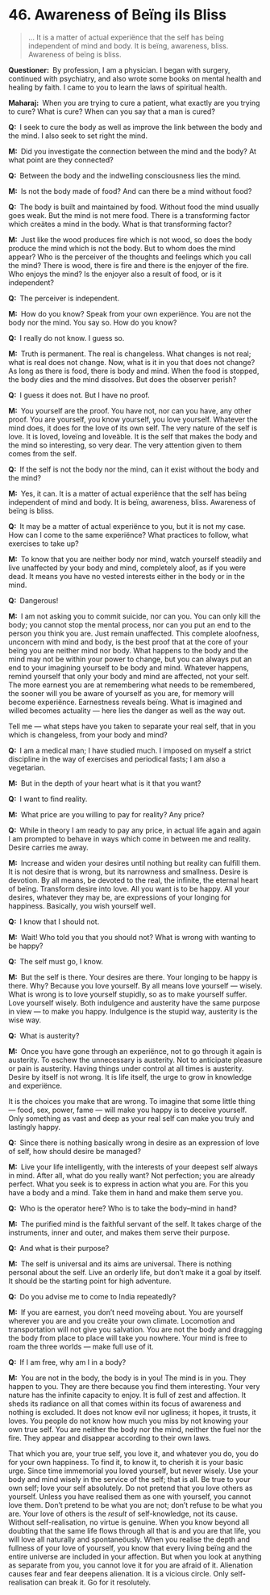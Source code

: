 # 46. Awareness of Beïng iIs Bliss

>… It is a matter of actual experiënce that the self has beïng independent of mind and body. 
It is beïng, awareness, bliss. 
Awareness of beïng is bliss.

**Questioner:**&ensp;By profession, I am a physician. 
I began with surgery, continued with psychiatry, and also wrote some books on mental health and healing by faith. 
I came to you to learn the laws of spiritual health.

**Maharaj:**&ensp;When you are trying to cure a patient, what exactly are you trying to cure? 
What is cure? 
When can you say that a man is cured?

**Q:**&ensp;I seek to cure the body as well as improve the link between the body and the mind. 
I also seek to set right the mind.

**M:**&ensp;Did you investigate the connection between the mind and the body? 
At what point are they connected?

**Q:**&ensp;Between the body and the indwelling consciousness lies the mind.

**M:**&ensp;Is not the body made of food? 
And can there be a mind without food?

**Q:**&ensp;The body is built and maintained by food. 
Without food the mind usually goes weak. 
But the mind is not mere food. 
There is a transforming factor which creätes a mind in the body. 
What is that transforming factor?

**M:**&ensp;Just like the wood produces fire which is not wood, so does the body produce the mind which is not the body. 
But to whom does the mind appear? 
Who is the perceiver of the thoughts and feelings which you call the mind? 
There is wood, there is fire and there is the enjoyer of the fire. 
Who enjoys the mind? 
Is the enjoyer also a result of food, or is it independent?

**Q:**&ensp;The perceiver is independent.

**M:**&ensp;How do you know? 
Speak from your own experiënce. 
You are not the body nor the mind. 
You say so. 
How do you know?

**Q:**&ensp;I really do not know. 
I guess so.

**M:**&ensp;Truth is permanent. 
The real is changeless. 
What changes is not real; what is real does not change. 
Now, what is it in you that does not change? 
As long as there is food, there is body and mind. 
When the food is stopped, the body dies and the mind dissolves. 
But does the observer perish?

**Q:**&ensp;I guess it does not. 
But I have no proof.

**M:**&ensp;You yourself are the proof. 
You have not, nor can you have, any other proof. 
You are yourself, you know yourself, you love yourself. 
Whatever the mind does, it does for the love of its own self. 
The very nature of the self is love. 
It is loved, loveïng and loveäble. 
It is the self that makes the body and the mind so interesting, so very dear. 
The very attention given to them comes from the self.

**Q:**&ensp;If the self is not the body nor the mind, can it exist without the body and the mind?

**M:**&ensp;Yes, it can. 
It is a matter of actual experiënce that the self has beïng independent of mind and body. 
It is beïng, awareness, bliss. 
Awareness of beïng is bliss.

**Q:**&ensp;It may be a matter of actual experiënce to you, but it is not my case. 
How can I come to the same experiënce? 
What practices to follow, what exercises to take up?

**M:**&ensp;To know that you are neither body nor mind, watch yourself steadily and live unaffected by your body and mind, completely aloof, as if you were dead. 
It means you have no vested interests either in the body or in the mind.

**Q:**&ensp;Dangerous!

**M:**&ensp;I am not asking you to commit suicide, nor can you. 
You can only kill the body; you cannot stop the mental process, nor can you put an end to the person you think you are. 
Just remain unaffected. 
This complete aloofness, unconcern with mind and body, is the best proof that at the core of your beïng you are neither mind nor body. 
What happens to the body and the mind may not be within your power to change, but you can always put an end to your imagining yourself to be body and mind. 
Whatever happens, remind yourself that only your body and mind are affected, not your self. 
The more earnest you are at remembering what needs to be remembered, the sooner will you be aware of yourself as you are, for memory will become experiënce. 
Earnestness reveals beïng. 
What is imagined and willed becomes actuality — here lies the danger as well as the way out. 

Tell me — what steps have you taken to separate your real self, that in you which is changeless, from your body and mind?

**Q:**&ensp;I am a medical man; I have studied much. 
I imposed on myself a strict discipline in the way of exercises and periodical fasts; I am also a vegetarian.

**M:**&ensp;But in the depth of your heart what is it that you want?

**Q:**&ensp;I want to find reality.

**M:**&ensp;What price are you willing to pay for reality? 
Any price?

**Q:**&ensp;While in theory I am ready to pay any price, in actual life again and again I am prompted to behave in ways which come in between me and reality. 
Desire carries me away.

**M:**&ensp;Increase and widen your desires until nothing but reality can fulfill them. 
It is not desire that is wrong, but its narrowness and smallness. 
Desire is devotion. 
By all means, be devoted to the real, the infinite, the eternal heart of beïng. 
Transform desire into love. 
All you want is to be happy. 
All your desires, whatever they may be, are expressions of your longing for happiness. 
Basically, you wish yourself well.

**Q:**&ensp;I know that I should not.

**M:**&ensp;Wait! 
Who told you that you should not? 
What is wrong with wanting to be happy?

**Q:**&ensp;The self must go, I know.

**M:**&ensp;But the self is there. 
Your desires are there. 
Your longing to be happy is there. 
Why? 
Because you love yourself. 
By all means love yourself — wisely. 
What is wrong is to love yourself stupidly, so as to make yourself suffer. 
Love yourself wisely. 
Both indulgence and austerity have the same purpose in view — to make you happy. 
Indulgence is the stupid way, austerity is the wise way.

**Q:**&ensp;What is austerity?

**M:**&ensp;Once you have gone through an experiënce, not to go through it again is austerity. 
To eschew the unnecessary is austerity. 
Not to anticipate pleasure or pain is austerity. 
Having things under control at all times is austerity. 
Desire by itself is not wrong. 
It is life itself, the urge to grow in knowledge and experiënce. 

It is the choices you make that are wrong. 
To imagine that some little thing — food, sex, power, fame — will make you happy is to deceive yourself. 
Only something as vast and deep as your real self can make you truly and lastingly happy.

**Q:**&ensp;Since there is nothing basically wrong in desire as an expression of love of self, how should desire be managed?

**M:**&ensp;Live your life intelligently, with the interests of your deepest self always in mind. 
After all, what do you really want? 
Not perfection; you are already perfect. 
What you seek is to express in action what you are. 
For this you have a body and a mind. 
Take them in hand and make them serve you.

**Q:**&ensp;Who is the operator here? 
Who is to take the body–mind in hand?

**M:**&ensp;The purified mind is the faithful servant of the self. 
It takes charge of the instruments, inner and outer, and makes them serve their purpose.

**Q:**&ensp;And what is their purpose?

**M:**&ensp;The self is universal and its aims are universal. 
There is nothing personal about the self. 
Live an orderly life, but don’t make it a goal by itself. 
It should be the starting point for high adventure.

**Q:**&ensp;Do you advise me to come to India repeatedly?

**M:**&ensp;If you are earnest, you don’t need moveïng about. 
You are yourself wherever you are and you creäte your own climate. 
Locomotion and transportation will not give you salvation. 
You are not the body and dragging the body from place to place will take you nowhere. 
Your mind is free to roam the three worlds — make full use of it.

**Q:**&ensp;If I am free, why am I in a body?

**M:**&ensp;You are not in the body, the body is in you! 
The mind is in you. 
They happen to you. 
They are there because you find them interesting. 
Your very nature has the infinite capacity to enjoy. 
It is full of zest and affection. 
It sheds its radiance on all that comes within its focus of awareness and nothing is excluded. 
It does not know evil nor ugliness; it hopes, it trusts, it loves. 
You people do not know how much you miss by not knowing your own true self. 
You are neither the body nor the mind, neither the fuel nor the fire. 
They appear and disappear according to their own laws. 

That which you are, your true self, you love it, and whatever you do, you do for your own happiness. 
To find it, to know it, to cherish it is your basic urge. 
Since time immemorial you loved yourself, but never wisely. 
Use your body and mind wisely in the service of the self; that is all. 
Be true to your own self; love your self absolutely. 
Do not pretend that you love others as yourself. 
Unless you have realised them as one with yourself, you cannot love them. 
Don’t pretend to be what you are not; don’t refuse to be what you are. 
Your love of others is the *result* of self-knowledge, not its cause. 
Without self-realisation, no virtue is genuine. 
When you know beyond all doubting that the same life flows through all that is and you are that life, you will love all naturally and spontaneöusly. 
When you realise the depth and fullness of your love of yourself, you know that every living beïng and the entire universe are included in your affection. 
But when you look at anything as separate from you, you cannot love it for you are afraid of it. 
Alienation causes fear and fear deepens alienation. 
It is a vicious circle. 
Only self-realisation can break it. 
Go for it resolutely.
